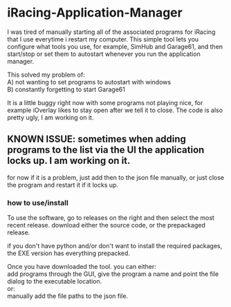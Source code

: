 # iRacing-Application-Manager

I was tired of manually starting all of the associated programs for iRacing that I use everytime i restart my computer.
This simple tool lets you configure what tools you use, for example, SimHub and Garage61, and then start/stop or set them to 
autostart whenever you run the application manager.

This solved my problem of: \
A) not wanting to set programs to autostart with windows \
B) constantly forgetting to start Garage61 

It is a little buggy right now with some programs not playing nice, for example iOverlay likes to stay open after we tell it to close.
The code is also pretty ugly, I am working on it. 
## KNOWN ISSUE: sometimes when adding programs to the list via the UI the application locks up. I am working on it. 
for now if it is a problem, just add then to the json file manually, or just close the program and restart it if it locks up.

### how to use/install
To use the software, go to releases on the right and then select the most recent release.
download either the source code, or the prepackaged release.

if you don't have python and/or don't want to install the required packages, the EXE version has everything prepacked.

Once you have downloaded the tool. you can either: \
add programs through the GUI, give the program a name and point the file dialog to the executable location. \
or: \
manually add the file paths to the json file.


